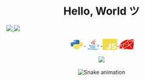 
<div>
  <h1 align="center">Hello, World ツ
</div>

<div align="ccenter">
  <a href="https://github.com/lariissarodrigues">
  <img height="180em" src="https://github-readme-stats.vercel.app/api?username=lariissarodrigues&show_icons=true&theme=dracula&include_all_commits=true&count_private=true"/>
  <img height="180em" src="https://github-readme-stats.vercel.app/api/top-langs/?username=lariissarodrigues&layout=compact&langs_count=7&theme=dracula"/>
</div>


<div align="center" valign="top"><br>
  <img align="center" alt="Python" height="30" width="40" src="https://raw.githubusercontent.com/devicons/devicon/master/icons/python/python-original.svg">
  <img align="center" alt="Java" height="30" width="40" src="https://raw.githubusercontent.com/devicons/devicon/master/icons/java/java-original.svg">
  <img align="center" alt="Js" height="30" width="40" src="https://raw.githubusercontent.com/devicons/devicon/master/icons/javascript/javascript-plain.svg">
  <img align="center" alt="rb" height="30" width="40" src="https://raw.githubusercontent.com/devicons/devicon/master/icons/ruby/ruby-plain.svg">
</div><br>

<div align="center">
  <a href="https://www.instagram.com/_larissa.py/" target="_blank"><img src="https://img.shields.io/badge/-Instagram-%23E4405F?style=for-the-badge&logo=instagram&logoColor=white" target="_blank"></a>
</div>

<div align="center">
  
  ![Snake animation](https://github.com/lariissarodrigues/lariissarodrigues/blob/output/github-contribution-grid-snake.svg)
  

  
</div>
